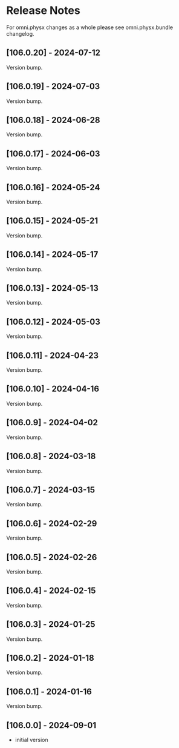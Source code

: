 
# Release Notes

For omni.physx changes as a whole please see omni.physx.bundle changelog.

## [106.0.20] - 2024-07-12
Version bump.

## [106.0.19] - 2024-07-03
Version bump.

## [106.0.18] - 2024-06-28
Version bump.

## [106.0.17] - 2024-06-03
Version bump.

## [106.0.16] - 2024-05-24
Version bump.

## [106.0.15] - 2024-05-21
Version bump.

## [106.0.14] - 2024-05-17
Version bump.

## [106.0.13] - 2024-05-13
Version bump.

## [106.0.12] - 2024-05-03
Version bump.

## [106.0.11] - 2024-04-23
Version bump.

## [106.0.10] - 2024-04-16
Version bump.

## [106.0.9] - 2024-04-02
Version bump.

## [106.0.8] - 2024-03-18
Version bump.

## [106.0.7] - 2024-03-15
Version bump.

## [106.0.6] - 2024-02-29
Version bump.

## [106.0.5] - 2024-02-26
Version bump.

## [106.0.4] - 2024-02-15
Version bump.

## [106.0.3] - 2024-01-25
Version bump.

## [106.0.2] - 2024-01-18
Version bump.

## [106.0.1] - 2024-01-16
Version bump.


## [106.0.0] - 2024-09-01
- initial version
